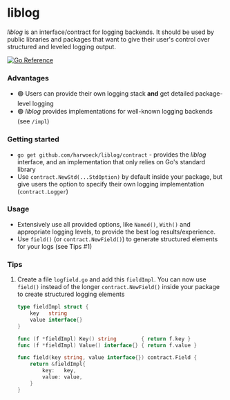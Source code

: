 # liblog

*liblog* is an interface/contract for logging backends. It should be used by public libraries and packages that want to give their user's control over structured and leveled logging output.

[![Go Reference](https://pkg.go.dev/badge/github.com/harwoeck/liblog/contract.svg)](https://pkg.go.dev/github.com/harwoeck/liblog/contract)

### Advantages

- 🟢 Users can provide their own logging stack __**and**__ get detailed package-level logging
- 🟢 *liblog* provides implementations for well-known logging backends (see `/impl`)

### Getting started

- `go get github.com/harwoeck/liblog/contract` - provides the *liblog* interface, and an implementation that only relies on Go's standard library
- Use `contract.NewStd(...StdOption)` by default inside your package, but give users the option to specify their own logging implementation (`contract.Logger`)

### Usage

- Extensively use all provided options, like `Named()`, `With()` and appropriate logging levels, to provide the best log results/experience.
- Use `field()` (or `contract.NewField()`) to generate structured elements for your logs (see Tips #1)

### Tips

1. Create a file `logfield.go` and add this `fieldImpl`. You can now use `field()` instead of the longer `contract.NewField()` inside your package to create structured logging elements
    ```go
    type fieldImpl struct {
        key   string
        value interface{}
    }
    
    func (f *fieldImpl) Key() string        { return f.key }
    func (f *fieldImpl) Value() interface{} { return f.value }
    
    func field(key string, value interface{}) contract.Field {
        return &fieldImpl{
            key:   key,
            value: value,
        }
    }
    ```
